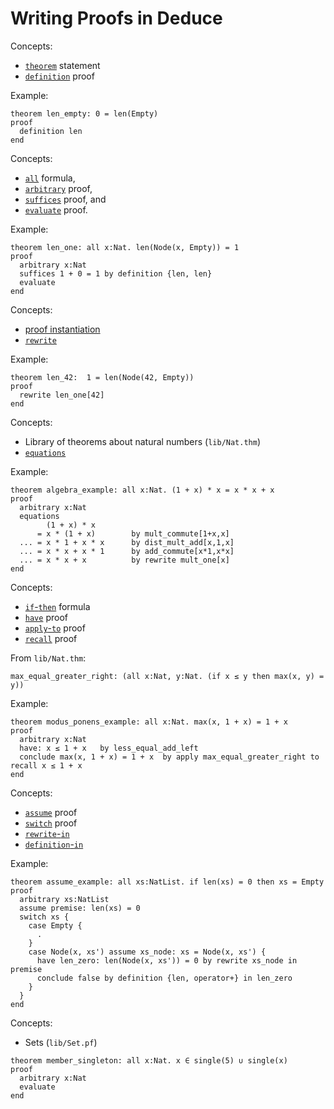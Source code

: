# Writing Proofs in Deduce

Concepts:
* [`theorem`](https://jsiek.github.io/deduce/doc/Reference.html#theorem-statement) statement
* [`definition`](https://jsiek.github.io/deduce/doc/Reference.html#definition-proof) proof

Example:
```{.deduce^#len_empty}
theorem len_empty: 0 = len(Empty)
proof
  definition len
end
```

Concepts:
* [`all`](https://jsiek.github.io/deduce/doc/Reference.html#all-universal-quantifier) formula,
* [`arbitrary`](https://jsiek.github.io/deduce/doc/Reference.html#arbitrary-forall-introduction) proof,
* [`suffices`](https://jsiek.github.io/deduce/doc/Reference.html#suffices-proof-statement) proof, and
* [`evaluate`](https://jsiek.github.io/deduce/doc/Reference.html#evaluate) proof.

Example:
```{.deduce^#len_one}
theorem len_one: all x:Nat. len(Node(x, Empty)) = 1
proof
  arbitrary x:Nat
  suffices 1 + 0 = 1 by definition {len, len}
  evaluate
end
```

Concepts:
* [proof instantiation](https://jsiek.github.io/deduce/doc/Reference.html#instantiation-proof)
* [`rewrite`](https://jsiek.github.io/deduce/doc/Reference.html#rewrite-proof)

Example:
```{.deduce^#len_42}
theorem len_42:  1 = len(Node(42, Empty))
proof
  rewrite len_one[42]
end
```

Concepts:
* Library of theorems about natural numbers (`lib/Nat.thm`)
* [`equations`](https://jsiek.github.io/deduce/doc/Reference.html#equations)

Example:
```{.deduce^#algebra_example}
theorem algebra_example: all x:Nat. (1 + x) * x = x * x + x
proof
  arbitrary x:Nat
  equations
        (1 + x) * x
      = x * (1 + x)        by mult_commute[1+x,x]
  ... = x * 1 + x * x      by dist_mult_add[x,1,x]
  ... = x * x + x * 1      by add_commute[x*1,x*x]
  ... = x * x + x          by rewrite mult_one[x]
end
```

Concepts:
* [`if`-`then`](https://jsiek.github.io/deduce/doc/Reference.html#if-then-conditional-formula) formula
* [`have`](https://jsiek.github.io/deduce/doc/Reference.html#have-proof-statement) proof
* [`apply`-`to`](https://jsiek.github.io/deduce/doc/Reference.html#apply-to-proof-modus-ponens) proof
* [`recall`](https://jsiek.github.io/deduce/doc/Reference.html#recall-proof) proof

From `lib/Nat.thm`:
```
max_equal_greater_right: (all x:Nat, y:Nat. (if x ≤ y then max(x, y) = y))
```

Example:
```{.deduce^#modus_ponens_example}
theorem modus_ponens_example: all x:Nat. max(x, 1 + x) = 1 + x
proof
  arbitrary x:Nat
  have: x ≤ 1 + x   by less_equal_add_left
  conclude max(x, 1 + x) = 1 + x  by apply max_equal_greater_right to recall x ≤ 1 + x
end
```

Concepts:
* [`assume`](https://jsiek.github.io/deduce/doc/Reference.html#assume) proof
* [`switch`](https://jsiek.github.io/deduce/doc/Reference.html#switch-proof) proof
* [`rewrite`-`in`](https://jsiek.github.io/deduce/doc/Reference.html#rewrite-in-proof)
* [`definition`-`in`](https://jsiek.github.io/deduce/doc/Reference.html#definition-in-proof)

Example:
```{.deduce^#assume_example}
theorem assume_example: all xs:NatList. if len(xs) = 0 then xs = Empty
proof
  arbitrary xs:NatList
  assume premise: len(xs) = 0
  switch xs {
    case Empty {
      .
    }
    case Node(x, xs') assume xs_node: xs = Node(x, xs') {
      have len_zero: len(Node(x, xs')) = 0 by rewrite xs_node in premise
      conclude false by definition {len, operator+} in len_zero
    }
  }
end
```

Concepts:
* Sets (`lib/Set.pf`)
```{.deduce^#member_singleton}
theorem member_singleton: all x:Nat. x ∈ single(5) ∪ single(x)
proof
  arbitrary x:Nat
  evaluate
end
```



<!--
```{.deduce^file=DeduceIntroProof.pf}
import Nat
import DeduceProgramming1
import Set

<<len_empty>>
<<len_one>>
<<len_42>>
<<algebra_example>>
<<modus_ponens_example>>
<<assume_example>>
<<member_singleton>>
```
-->

